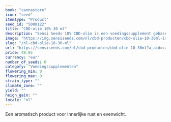 ```yaml
---
book: "cannastore"
icon: "seed"
itemtype: "Product"
seed_id: "5000122"
title: "CBD-olie 10% 30 ml"
description: "Sensi Seeds 10% CBD-olie is een voedingssupplement gebaseerd op de plant Cannabis sativa L. Tweemaal per dag gebruiken als voedingssupplement."
image: "https://img.sensiseeds.com/nl/cbd-producten/cbd-olie-10-30ml-image.png"
slug: "/nl-cbd-olie-10-30-ml"
url: "https://sensiseeds.com/nl/cbd-producten/cbd-olie-10-30ml?a_aid=cannastore"
price: 49.95
currency: "eur"
number_of_seeds: 0
category: "Voedingssupplementen"
flowering_min: 0
flowering_max: 0
strain_type: ""
climate_zone: ""
yield: ""
heigh_gain: ""
locale: "nl"
---
```

Een aromatisch product voor innerlijke rust en evenwicht.
